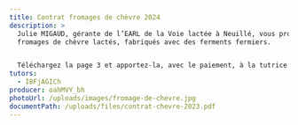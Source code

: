 ```yaml
---
title: Contrat fromages de chèvre 2024
description: >
  Julie MIGAUD, gérante de l’EARL de la Voie lactée à Neuillé, vous propose des
  fromages de chèvre lactés, fabriqués avec des ferments fermiers.


  Téléchargez la page 3 et apportez-la, avec le paiement, à la tutrice sur le lieu de distribution ou envoyez-le lui à son adresse.
tutors:
  - I8FjAGICh
producer: oahMVY_bh
photoUrl: /uploads/images/fromage-de-chevre.jpg
documentPath: /uploads/files/contrat-chevre-2023.pdf
---
```

